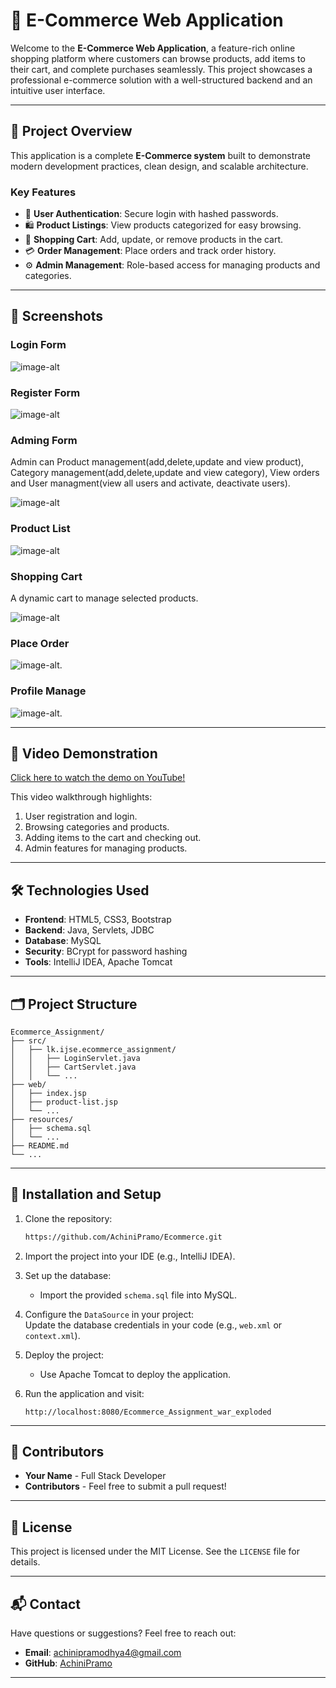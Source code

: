 # 🌟 E-Commerce Web Application

Welcome to the **E-Commerce Web Application**, a feature-rich online shopping platform where customers can browse products, add items to their cart, and complete purchases seamlessly. This project showcases a professional e-commerce solution with a well-structured backend and an intuitive user interface.

---

## 🚀 Project Overview  

This application is a complete **E-Commerce system** built to demonstrate modern development practices, clean design, and scalable architecture.  

### **Key Features**  
- 👤 **User Authentication**: Secure login with hashed passwords.  
- 🛍️ **Product Listings**: View products categorized for easy browsing.  
- 🛒 **Shopping Cart**: Add, update, or remove products in the cart.  
- 💳 **Order Management**: Place orders and track order history.  
- ⚙️ **Admin Management**: Role-based access for managing products and categories.  

---

## 📸 Screenshots  

### **Login Form**  
![image-alt](https://github.com/AchiniPramo/Ecommerce/blob/e3fc43e883efa6522a30bbd1b0beaa8d48d49583/Login1.PNG)

### **Register Form**   
![image-alt](https://github.com/AchiniPramo/Ecommerce/blob/2d6789206c7ae5ef8f5ee76596f9292ad0f158a5/Register1.PNG)  

### **Adming Form**   
Admin can Product management(add,delete,update and view product), Category management(add,delete,update and view category), View orders and User managment(view all users and activate, deactivate users).

![image-alt](https://github.com/AchiniPramo/Ecommerce/blob/a90ed5adc1d57e554dac2c227a9ac366d41ebfd4/Admin.PNG)

### **Product List**  
![image-alt](https://github.com/AchiniPramo/Ecommerce/blob/3938652787df974c5e6713632a188b4bb43d8ede/Products.PNG)

### **Shopping Cart**  
 A dynamic cart to manage selected products.

![image-alt](https://github.com/AchiniPramo/Ecommerce/blob/b8137a8095c888b4723fe478e571c5dea16abd49/Cart.PNG)  

### **Place Order**  
![image-alt](https://github.com/AchiniPramo/Ecommerce/blob/75d11d19ed0f971d20ecf342123294888f884081/Placeorder.PNG).

### **Profile Manage** 
![image-alt](https://github.com/AchiniPramo/Ecommerce/blob/0e60277b1a5105af50ae8a17f53940cce9b30a2a/ProfileManage.PNG).

---

## 🎥 Video Demonstration  

[Click here to watch the demo on YouTube!](#)  

This video walkthrough highlights:  
1. User registration and login.  
2. Browsing categories and products.  
3. Adding items to the cart and checking out.  
4. Admin features for managing products.  

---

## 🛠️ Technologies Used  

- **Frontend**: HTML5, CSS3, Bootstrap  
- **Backend**: Java, Servlets, JDBC  
- **Database**: MySQL  
- **Security**: BCrypt for password hashing  
- **Tools**: IntelliJ IDEA, Apache Tomcat  

---

## 🗂️ Project Structure  

```
Ecommerce_Assignment/
├── src/
│   ├── lk.ijse.ecommerce_assignment/
│   │   ├── LoginServlet.java
│   │   ├── CartServlet.java
│   │   └── ...
├── web/
│   ├── index.jsp
│   ├── product-list.jsp
│   └── ...
├── resources/
│   ├── schema.sql
│   └── ...
├── README.md
└── ...
```

---

## 📝 Installation and Setup  

1. Clone the repository:  
   ```bash
   https://github.com/AchiniPramo/Ecommerce.git
   ```

2. Import the project into your IDE (e.g., IntelliJ IDEA).  

3. Set up the database:  
   - Import the provided `schema.sql` file into MySQL.  

4. Configure the `DataSource` in your project:  
   Update the database credentials in your code (e.g., `web.xml` or `context.xml`).  

5. Deploy the project:  
   - Use Apache Tomcat to deploy the application.  

6. Run the application and visit:  
   ```
   http://localhost:8080/Ecommerce_Assignment_war_exploded
   ```

---

## 🌟 Contributors  

- **Your Name** - Full Stack Developer  
- **Contributors** - Feel free to submit a pull request!  

---

## 📄 License  

This project is licensed under the MIT License. See the `LICENSE` file for details.  

---

## 📬 Contact  

Have questions or suggestions? Feel free to reach out:  
- **Email**: achinipramodhya4@gmail.com  
- **GitHub**: [AchiniPramo](https://github.com/AchiniPramo)  

---
